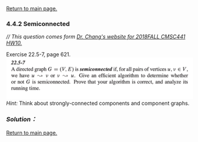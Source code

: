 <a href="../README.md#4.4.2">Return to main page.</a>

### 4.4.2 Semiconnected

<i>// This question comes form <a href="https://www.csee.umbc.edu/~chang/cs441/hw/hw10.shtml">Dr. Chang's website for 2018FALL CMSC441 HW10. </a> </i>

Exercise 22.5-7, page 621.
<BR>
<img src="22.5-7.png">
<i>Hint:</i> Think about strongly-connected components and component
graphs.

### ***Solution：***


<a href="../README.md#4.4.2">Return to main page.</a>